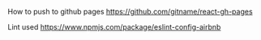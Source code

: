 How to push to github pages
https://github.com/gitname/react-gh-pages

Lint used
https://www.npmjs.com/package/eslint-config-airbnb

